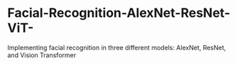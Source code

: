 # Facial-Recognition-AlexNet-ResNet-ViT-
Implementing facial recognition in three different models: AlexNet, ResNet, and Vision Transformer
